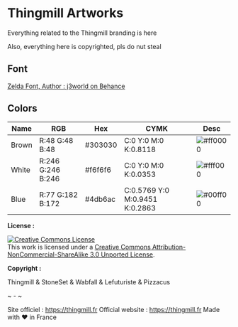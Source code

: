 # Thingmill Artworks

Everything related to the Thingmill branding is here

Also, everything here is copyrighted, pls do nut steal

## Font

<a href="https://www.behance.net/gallery/28527567/ZELDA-Typeface">Zelda Font, Author : j3world on Behance</a>

## Colors

|      Name      |       RGB        |   Hex   |         CYMK         |                       Desc                        |
|----------------|------------------|---------|----------------------|---------------------------------------------------|
| Brown              | R:48 G:48 B:48  | #303030 | C:0  Y:0  M:0  K:0.8118  | ![#ff0000](https://place-hold.it/15/303030/000000?text=+)   |
| White           | R:246 G:246 B:246  | #f6f6f6 | C:0  Y:0  M:0  K:0.0353  | ![#fff000](https://place-hold.it/15/f6f6f6/000000?text=+)   |
| Blue            | R:77 G:182 B:172  | #4db6ac | C:0.5769  Y:0  M:0.9451  K:0.2863  | ![#00ff00](https://place-hold.it/15/4db6ac/000000?text=+)   |

__License :__

<a rel="license" href="http://creativecommons.org/licenses/by-nc-sa/3.0/"><img alt="Creative Commons License" style="border-width:0" src="https://i.creativecommons.org/l/by-nc-sa/3.0/88x31.png" /></a><br />This work is licensed under a <a rel="license" href="http://creativecommons.org/licenses/by-nc-sa/3.0/">Creative Commons Attribution-NonCommercial-ShareAlike 3.0 Unported License</a>.

__Copyright :__

Thingmill & StoneSet & Wabfall & Lefuturiste & Pizzacus

~ - ~

Site officiel : https://thingmill.fr
Official website : https://thingmill.fr
Made with ❤️ in France
